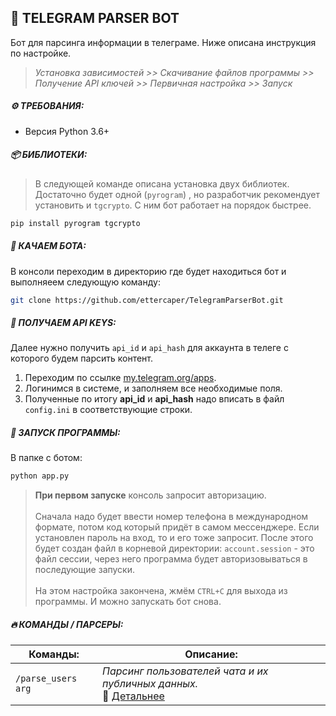 ## 👾 TELEGRAM PARSER BOT
Бот для парсинга информации в телеграме. Ниже описана инструкция по настройке.
> _Установка зависимостей  >>  Скачивание файлов программы  >>  Получение API ключей  >>  Первичная настройка  >>  Запуск_

##### ⚙ ТРЕБОВАНИЯ:
- Версия Python 3.6+

##### 📦 БИБЛИОТЕКИ:
> В следующей команде описана установка двух библиотек. Достаточно будет одной  (`pyrogram`) , но разработчик рекомендует установить и  `tgcrypto`. С ним бот работает на порядок быстрее.
```bash
pip install pyrogram tgcrypto
```

##### 💾 КАЧАЕМ БОТА:
В консоли переходим в директорию где будет находиться бот и выполняеем следующую команду:
```bash
git clone https://github.com/ettercaper/TelegramParserBot.git
```

##### 🔐 ПОЛУЧАЕМ API KEYS:
Далее нужно получить `api_id` и `api_hash` для аккаунта в телеге с которого будем парсить контент.
1. Переходим по ссылке [my.telegram.org/apps](https://my.telegram.org/apps).
2. Логинимся в системе, и заполняем все необходимые поля.
3. Полученные по итогу **api_id**  и  **api_hash** надо вписать в файл `config.ini` в соответствующие строки.

##### 🚀 ЗАПУСК ПРОГРАММЫ:
В папке с ботом:
```bash
python app.py
```
> **При первом запуске** консоль запросит авторизацию.<br/><br/>
Сначала надо будет ввести номер телефона в международном формате, потом код который придёт в самом мессенджере. Если установлен пароль на вход, то и его тоже запросит. После этого будет создан файл в корневой директории: `account.session` - это файл сессии, через него программа будет авторизовываться в последующие запуски.<br/><br/>
На этом настройка закончена, жмём `CTRL+C` для выхода из программы. И можно запускать бот снова.

##### 🔥 КОМАНДЫ / ПАРСЕРЫ:
Команды: | Описание:
--- | ---
`/parse_users arg` | _Парсинг пользователей чата и их публичных данных._<br/>💬 [Детальнее](descriptions/GetChatMembers.md)